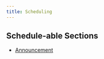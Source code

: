 ```yaml
---
title: Scheduling
---
```


## Schedule-able Sections

- [Announcement](/docs/sections/announcement)
